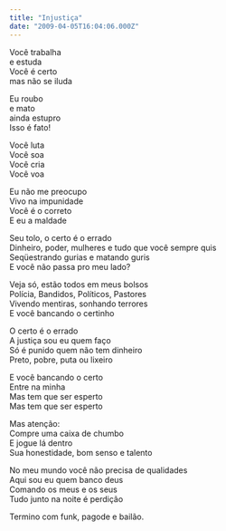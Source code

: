 ```yaml
---
title: "Injustiça"
date: "2009-04-05T16:04:06.000Z"
---
```


Você trabalha  
e estuda  
Você é certo  
mas não se iluda

Eu roubo  
e mato  
ainda estupro  
Isso é fato!

Você luta  
Você soa  
Você cria  
Você voa

Eu não me preocupo  
Vivo na impunidade  
Você é o correto  
E eu a maldade

Seu tolo, o certo é o errado  
Dinheiro, poder, mulheres e tudo que você sempre quis  
Seqüestrando gurias e matando guris  
E você não passa pro meu lado?

Veja só, estão todos em meus bolsos  
Polícia, Bandidos, Políticos, Pastores  
Vivendo mentiras, sonhando terrores  
E você bancando o certinho

O certo é o errado  
A justiça sou eu quem faço  
Só é punido quem não tem dinheiro  
Preto, pobre, puta ou lixeiro

E você bancando o certo  
Entre na minha  
Mas tem que ser esperto  
Mas tem que ser esperto

Mas atenção:  
Compre uma caixa de chumbo  
E jogue lá dentro  
Sua honestidade, bom senso e talento  
  
No meu mundo você não precisa de qualidades  
Aqui sou eu quem banco deus  
Comando os meus e os seus  
Tudo junto na noite é perdição

Termino com funk, pagode e bailão.